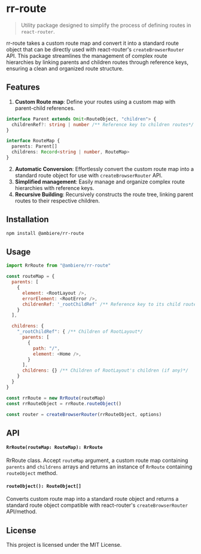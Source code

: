 # rr-route

> Utility package designed to simplify the process of defining routes in `react-router`.

rr-route takes a custom route map and convert it into a standard route object that can be directly
used with react-router's `createBrowserRouter` API. This package streamlines the management of complex
route hierarchies by linking parents and children routes through reference keys, ensuring a clean and
organized route structure.

## Features

1. **Custom Route map**: Define your routes using a custom map with parent-child references.

```ts
interface Parent extends Omit<RouteObject, "children"> {
  childrenRef?: string | number /** Reference key to children routes*/
}

interface RouteMap {
  parents: Parent[]
  childrens: Record<string | number, RouteMap>
}
```
2. **Automatic Conversion**: Effortlessly convert the custom route map into a standard route object for use with `createBrowserRouter` API.
3. **Simplified management**: Easily manage and organize complex route hierarchies with reference keys.
4. **Recursive Building**: Recursively constructs the route tree, linking parent routes to their respective children.

## Installation

```bash
npm install @ambiere/rr-route

```

## Usage

```js
import RrRoute from "@ambiere/rr-route"

const routeMap = {
  parents: [
    {
      element: <RootLayout />,
      errorElement: <RootError />,
      childrenRef: '_rootChildRef' /** Reference key to its child route*/
    }
  ],

  childrens: {
    "_rootChildRef": { /** Children of RootLayout*/
      parents: [
        {
          path: "/",
          element: <Home />,
        }
      ],
      childrens: {} /** Children of RootLayout's children (if any)*/
    }
  }
}

const rrRoute = new RrRoute(routeMap)
const rrRouteObject = rrRoute.routeObject()

const router = createBrowserRouter(rrRouteObject, options)
```

## API

#### `RrRoute(routeMap: RouteMap): RrRoute`
RrRoute class. Accept `routeMap` argument, a custom route map containing `parents` and `childrens` arrays and 
returns an instance of `RrRoute` containing `routeObject` method.

#### `routeObject(): RouteObject[]`
Converts custom route map into a standard route object and returns a standard route object compatible with react-router's `createBrowserRouter` API/method.

## License

This project is licensed under the MIT License.


